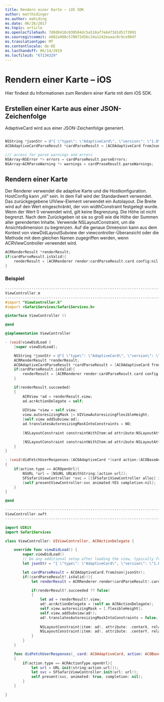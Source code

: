 ```yaml
---
title: Rendern einer Karte – iOS SDK
author: matthidinger
ms.author: mahiding
ms.date: 06/26/2017
ms.topic: article
ms.openlocfilehash: 7d8d8410c030584dc5a518af7e6473d1d51f3991
ms.sourcegitcommit: e002a988c570072d5bc24a1242eaaac0c9ce90df
ms.translationtype: MT
ms.contentlocale: de-DE
ms.lasthandoff: 06/14/2019
ms.locfileid: "67134329"
---
```

# <a name="render-a-card---ios"></a>Rendern einer Karte – iOS

Hier findest du Informationen zum Rendern einer Karte mit dem iOS SDK.

## <a name="create-a-card-from-a-json-string"></a>Erstellen einer Karte aus einer JSON-Zeichenfolge

AdaptiveCard wird aus einer JSON-Zeichenfolge generiert.

```objective-c

NSString *jsonStr = @"{ \"type\": \"AdaptiveCard\", \"version\": \"1.0\", \"body\": [ { \"type\": \"Image\", \"url\": \"http://adaptivecards.io/content/adaptive-card-50.png\", \"horizontalAlignment\":\"center\" }, { \"type\": \"TextBlock\", \"horizontalAlignment\":\"center\", \"text\": \"Hello **Adaptive Cards!**\" } ], \"actions\": [ { \"type\": \"Action.OpenUrl\", \"title\": \"Learn more\", \"url\": \"http://adaptivecards.io\" }, { \"type\": \"Action.OpenUrl\", \"title\": \"GitHub\", \"url\": \"http://github.com/Microsoft/AdaptiveCards\" } ] }";
ACOAdaptiveCardParseResult *cardParseResult = [ACOAdaptiveCard fromJson:jsonStr];

/// access for parse warnings and errors
NSArray<NSError *> errors = cardParseResult.parseErrors;
NSArray<ACRParseWarning *> warnings = cardPraseResult.parseWarnings;
```

## <a name="render-a-card"></a>Rendern einer Karte

Der Renderer verwendet die adaptive Karte und die Hostkonfiguration. HostConfig kann „nil“ sein. In dem Fall wird der Standardwert verwendet.
Das zurückgegebene UIView-Element verwendet ein Autolayout. Die Breite wird auf den Wert eingeschränkt, der von widthConstraint festgelegt wurde. Wenn der Wert 0 verwendet wird, gilt keine Begrenzung.
Die Höhe ist nicht begrenzt. Nach dem Zurückgeben ist sie so groß wie die Höhe der Summen aller gerenderten Inhalte. Verwende NSLayoutConstraint, um die Ansichtsdimension zu begrenzen. Auf die genaue Dimension kann aus dem Kontext von viewDidLayoutSubview der viewcontroller-Überansicht oder die Methode mit dem gleichen Namen zugegriffen werden, wenn ACRViewController verwendet wird.

```objective-c
ACRRenderResult *renderResult;
if(cardParseResult.isValid){
    renderResult = [ACRRenderer render:cardParseResult.card config:nil widthConstraint:335];
}
``` 
### <a name="example"></a>Beispiel

```objective-c
--------------------------------------------------------------------------------
ViewController.m
--------------------------------------------------------------------------------
#import "ViewController.h"
#import <SafariServices/SafariServices.h>

@interface ViewController ()

@end

@implementation ViewController

- (void)viewDidLoad {
    [super viewDidLoad];

    NSString *jsonStr = @"{ \"type\": \"AdaptiveCard\", \"version\": \"1.0\", \"body\": [ { \"type\": \"Image\", \"url\": \"http://adaptivecards.io/content/adaptive-card-50.png\", \"horizontalAlignment\":\"center\" }, { \"type\": \"TextBlock\", \"horizontalAlignment\":\"center\", \"text\": \"Hello **Adaptive Cards!**\" } ], \"actions\": [ { \"type\": \"Action.OpenUrl\", \"title\": \"Learn more\", \"url\": \"http://adaptivecards.io\" }, { \"type\": \"Action.OpenUrl\", \"title\": \"GitHub\", \"url\": \"http://github.com/Microsoft/AdaptiveCards\" } ] }";
    ACRRenderResult *renderResult;
    ACOAdaptiveCardParseResult *cardParseResult = [ACOAdaptiveCard fromJson:jsonStr];
    if(cardParseResult.isValid){
        renderResult = [ACRRenderer render:cardParseResult.card config:nil widthConstraint:335];
    }

    if(renderResult.succeeded)
    {
        ACRView *ad = renderResult.view;
        ad.acrActionDelegate = self;
        
        UIView *view = self.view;
        view.autoresizingMask |= UIViewAutoresizingFlexibleHeight;
        [self.view addSubview:ad];
        ad.translatesAutoresizingMaskIntoConstraints = NO;
        
        [NSLayoutConstraint constraintWithItem:ad attribute:NSLayoutAttributeCenterX relatedBy:NSLayoutRelationEqual toItem:view attribute:NSLayoutAttributeCenterX multiplier:1.0 constant:0].active = YES;

        [NSLayoutConstraint constraintWithItem:ad attribute:NSLayoutAttributeCenterY relatedBy:NSLayoutRelationEqual toItem:view attribute:NSLayoutAttributeCenterY multiplier:1.0 constant:3].active = YES;
    }
}

- (void)didFetchUserResponses:(ACOAdaptiveCard *)card action:(ACOBaseActionElement *)action
{
    if(action.type == ACROpenUrl){
        NSURL *url = [NSURL URLWithString:[action url]];
        SFSafariViewController *svc = [[SFSafariViewController alloc] initWithURL:url];
        [self presentViewController:svc animated:YES completion:nil];
    }
}

@end

```

```swift
--------------------------------------------------------------------------------
ViewController.swft
--------------------------------------------------------------------------------

import UIKit
import SafariServices

class ViewController: UIViewController, ACRActionDelegate {

    override func viewDidLoad() {
        super.viewDidLoad()
        // Do any additional setup after loading the view, typically from a nib.
        let jsonStr = "{ \"type\": \"AdaptiveCard\", \"version\": \"1.0\", \"body\": [ { \"type\": \"Image\", \"url\": \"http://adaptivecards.io/content/adaptive-card-50.png\", \"horizontalAlignment\":\"center\" }, { \"type\": \"TextBlock\", \"horizontalAlignment\":\"center\", \"text\": \"Hello **Adaptive Cards!**\" } ], \"actions\": [ { \"type\": \"Action.OpenUrl\", \"title\": \"Learn more\", \"url\": \"http://adaptivecards.io\" }, { \"type\": \"Action.OpenUrl\", \"title\": \"GitHub\", \"url\": \"http://github.com/Microsoft/AdaptiveCards\" } ] }";

        let cardParseResult = ACOAdaptiveCard.fromJson(jsonStr);
        if((cardParseResult?.isValid)!){
            let renderResult = ACRRenderer.render(cardParseResult!.card, config: nil, widthConstraint: 335);

            if(renderResult?.succeeded ?? false)
            {
                let ad = renderResult?.view;
                ad!.acrActionDelegate = (self as ACRActionDelegate);
                self.view.autoresizingMask = [.flexibleHeight];
                self.view.addSubview(ad!);
                ad!.translatesAutoresizingMaskIntoConstraints = false;
    
                NSLayoutConstraint(item: ad!, attribute: .centerX, relatedBy: .equal, toItem: view, attribute: .centerX, multiplier: 1.0, constant: 0).isActive = true;
                NSLayoutConstraint(item: ad!, attribute: .centerY, relatedBy: .equal, toItem: view, attribute: .centerY, multiplier: 1.0, constant: 3).isActive = true;
            }
        }
    }

    func didFetchUserResponses(_ card: ACOAdaptiveCard, action: ACOBaseActionElement)
    {
        if(action.type == ACRActionType.openUrl){
            let url = URL.init(string:action.url());
            let svc = SFSafariViewController.init(url: url!);
            self.present(svc, animated: true, completion: nil);
        }
    }

}
```
